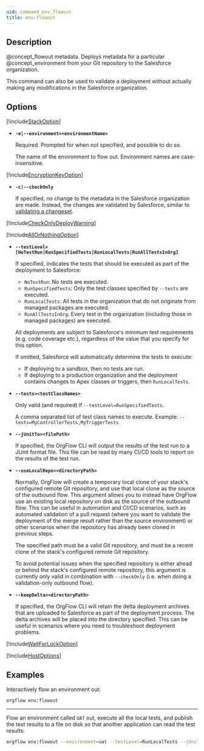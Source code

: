 ```yaml
---
uid: command_env_flowout
title: env:flowout
---
```


## Description

@concept_flowout metadata. Deploys metadata for a particular @concept_environment from your Git repository to the Salesforce organization.

This command can also be used to validate a deployment without actually making any modifications in the Salesforce organization.

## Options

[!include[StackOption](partials/stack-option.md)]

- **`-e|--environment=<environmentName>`**

  Required. Prompted for when not specified, and possible to do so.

  The name of the environment to flow out. Environment names are case-insensitive.

[!include[EncryptionKeyOption](partials/encryption-key-option.md)]

- **`-c|--checkOnly`**

  If specified, no change to the metadata in the Salesforce organization are made. Instead, the changes are validated by Salesforce, similar to [validating a changeset](https://help.salesforce.com/articleView?id=sf.changesets_inbound_test_deploy.htm&type=5).

[!include[CheckOnlyDeployWarning](partials/check-only-deploy-warning.md)]

[!include[AllOrNothingOption](partials/all-or-nothing-option.md)]

- **`--testLevel=[NoTestRun|RunSpecifiedTests|RunLocalTests|RunAllTestsInOrg]`**

  If specified, indicates the tests that should be executed as part of the deployment to Salesforce:
  - `NoTestRun`: No tests are executed.
  - `RunSpecifiedTests`: Only the test classes specified by `--tests` are executed.
  - `RunLocalTests`: All tests in the organization that do not originate from managed packages are executed.
  - `RunAllTestsInOrg`: Every test in the organization (including those in managed packages) are executed.

  All deployments are subject to Salesforce's minimum test requirements (e.g. code coverage etc.), regardless of the value that you specify for this option.

  If omitted, Salesforce will automatically determine the tests to execute:
  - If deploying to a sandbox, then no tests are run.
  - If deploying to a production organization and the deployment contains changes to Apex classes or triggers, then `RunLocalTests`.

- **`--tests=<testClassNames>`**

  Only valid (and required) if `--testLevel=RunSpecifiedTests`.

  A comma separated list of test class names to execute. Example: `--tests=MyControllerTests,MyTriggerTests`

- **`--jUnitTo=<filePath>`**

  If specified, the OrgFlow CLI will output the results of the test run to a JUnit format file. This file can be read by many CI/CD tools to report on the results of the test run.

- **`--useLocalRepo=<directoryPath>`**

  Normally, OrgFlow will create a temporary local clone of your stack's configured remote Git repository, and use that local clone as the source of the outbound flow. This argument allows you to instead have OrgFlow use an existing local repository on disk as the source of the outbound flow. This can be useful in automation and CI/CD scenarios, such as automated validation of a pull request (where you want to validate the deployment of the merge result rather than the source environment) or other scenarios when the repository has already been cloned in previous steps.

  The specified path must be a valid Git repository, and must be a recent clone of the stack's configured remote Git repository.

  To avoid potential issues when the specified repository is either ahead or behind the stack's configured remote repository, this argument is currently only valid in combination with `--checkOnly` (i.e. when doing a validation-only outbound flow).

- **`--keepDelta=<directoryPath>`**

  If specified, the OrgFlow CLI will retain the delta deployment archives that are uploaded to Salesforce as part of the deployment process. The delta archives will be placed into the directory specified. This can be useful in scenarios where you need to troubleshoot deployment problems.

[!include[WaitForLockOption](partials/wait-for-lock-option.md)]

[!include[HostOptions](partials/host-options.md)]

## Examples

Interactively flow an environment out:

```bash
orgflow env:flowout
```

***

Flow an environment called `UAT` out, execute all the local tests, and publish the test results to a file on disk so that another application can read the test results:

```bash
orgflow env:flowout --environment=uat --testLevel=RunLocalTests --jUnitTo="C:\TestResults\MyTestResult.xml"
```

